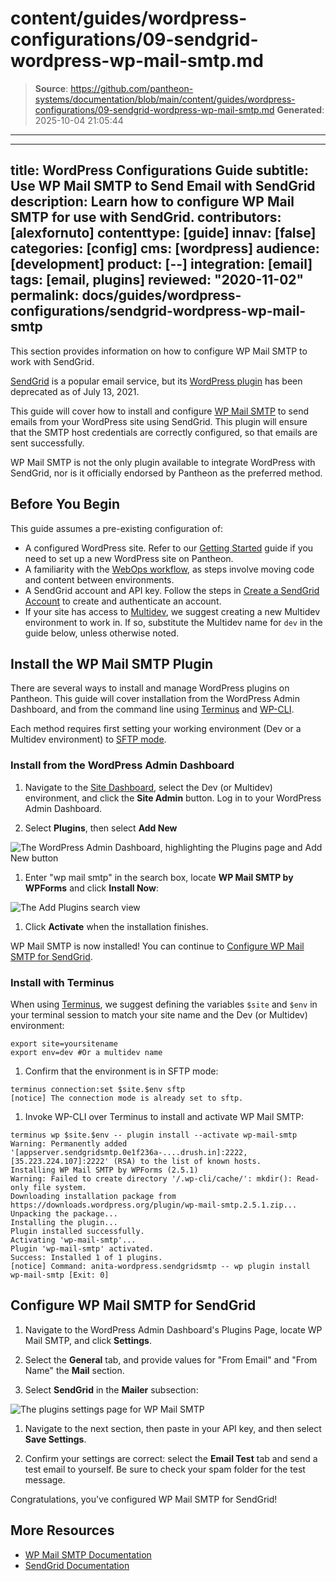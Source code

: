 # content/guides/wordpress-configurations/09-sendgrid-wordpress-wp-mail-smtp.md

> **Source**: https://github.com/pantheon-systems/documentation/blob/main/content/guides/wordpress-configurations/09-sendgrid-wordpress-wp-mail-smtp.md
> **Generated**: 2025-10-04 21:05:44

---

---
title: WordPress Configurations Guide
subtitle: Use WP Mail SMTP to Send Email with SendGrid
description: Learn how to configure WP Mail SMTP for use with SendGrid.
contributors: [alexfornuto]
contenttype: [guide]
innav: [false]
categories: [config]
cms: [wordpress]
audience: [development]
product: [--]
integration: [email]
tags: [email, plugins]
reviewed: "2020-11-02"
permalink: docs/guides/wordpress-configurations/sendgrid-wordpress-wp-mail-smtp
---

This section provides information on how to configure WP Mail SMTP to work with SendGrid.

[SendGrid](https://sendgrid.com/) is a popular email service, but its [WordPress plugin](https://wordpress.org/plugins/sendgrid-email-delivery-simplified/) has been deprecated as of July 13, 2021.

This guide will cover how to install and configure [WP Mail SMTP](https://wordpress.org/plugins/wp-mail-smtp/) to send emails from your WordPress site using SendGrid. This plugin will ensure that the SMTP host credentials are correctly configured, so that emails are sent successfully.

<Alert title="Note" type="info">

WP Mail SMTP is not the only plugin available to integrate WordPress with SendGrid, nor is it officially endorsed by Pantheon as the preferred method.

</Alert>

## Before You Begin

This guide assumes a pre-existing configuration of:

- A configured WordPress site. Refer to our [Getting Started](/guides/getstarted) guide if you need to set up a new WordPress site on Pantheon.
- A familiarity with the [WebOps workflow](/pantheon-workflow), as steps involve moving code and content between environments.
- A SendGrid account and API key. Follow the steps in [Create a SendGrid Account](/guides/sendgrid/#create-a-sendgrid-account) to create and authenticate an account.
- If your site has access to [Multidev](/guides/multidev), we suggest creating a new Multidev environment to work in. If so, substitute the Multidev name for `dev` in the guide below, unless otherwise noted.

## Install the WP Mail SMTP Plugin

There are several ways to install and manage WordPress plugins on Pantheon. This guide will cover installation from the WordPress Admin Dashboard, and from the command line using [Terminus](/terminus) and [WP-CLI](/guides/wp-cli).

Each method requires first setting your working environment (Dev or a Multidev environment) to [SFTP mode](/guides/sftp).

### Install from the WordPress Admin Dashboard

1. Navigate to the [Site Dashboard](/guides/account-mgmt/workspace-sites-teams/sites), select the Dev (or Multidev) environment, and click the **Site Admin** button. Log in to your WordPress Admin Dashboard.

1. Select **Plugins**, then select **Add New**

  ![The WordPress Admin Dashboard, highlighting the Plugins page and Add New button](../../../images/guides/wp-mail-smtp/add-new-plugin.png)

1. Enter "wp mail smtp" in the search box, locate **WP Mail SMTP by WPForms** and click **Install Now**:

  ![The Add Plugins search view](../../../images/guides/wp-mail-smtp/search-plugins-install.png)

1. Click **Activate** when the installation finishes.

WP Mail SMTP is now installed! You can continue to [Configure WP Mail SMTP for SendGrid](#configure-wp-mail-smtp-for-sendgrid).

### Install with Terminus

<Alert title="Exports" type="export">

When using [Terminus](/terminus), we suggest defining the variables `$site` and `$env` in your terminal session to match your site name and the Dev (or Multidev) environment:

```bash{promptuser: user}
export site=yoursitename
export env=dev #Or a multidev name
```

</Alert>

1. Confirm that the environment is in SFTP mode:

  ```bash{outputLines: 2}
  terminus connection:set $site.$env sftp
  [notice] The connection mode is already set to sftp.
  ```

1. Invoke WP-CLI over Terminus to install and activate WP Mail SMTP:

  ```bash{outputLines: 2-13}
  terminus wp $site.$env -- plugin install --activate wp-mail-smtp
  Warning: Permanently added '[appserver.sendgridsmtp.0e1f236a-....drush.in]:2222,[35.223.224.107]:2222' (RSA) to the list of known hosts.
  Installing WP Mail SMTP by WPForms (2.5.1)
  Warning: Failed to create directory '/.wp-cli/cache/': mkdir(): Read-only file system.
  Downloading installation package from https://downloads.wordpress.org/plugin/wp-mail-smtp.2.5.1.zip...
  Unpacking the package...
  Installing the plugin...
  Plugin installed successfully.
  Activating 'wp-mail-smtp'...
  Plugin 'wp-mail-smtp' activated.
  Success: Installed 1 of 1 plugins.
  [notice] Command: anita-wordpress.sendgridsmtp -- wp plugin install wp-mail-smtp [Exit: 0]
  ```

## Configure WP Mail SMTP for SendGrid

1. Navigate to the WordPress Admin Dashboard's Plugins Page, locate WP Mail SMTP, and click **Settings**.

1. Select the **General** tab, and provide values for "From Email" and "From Name" the **Mail** section. 

1. Select **SendGrid** in the **Mailer** subsection:

  ![The plugins settings page for WP Mail SMTP](../../../images/guides/wp-mail-smtp/plugin-settings.png)

1. Navigate to the next section, then paste in your API key, and then select **Save Settings**.

1. Confirm your settings are correct: select the **Email Test** tab and send a test email to yourself. Be sure to check your spam folder for the test message.

Congratulations, you've configured WP Mail SMTP for SendGrid!

## More Resources

- [WP Mail SMTP Documentation](https://wpmailsmtp.com/docs/)  
- [SendGrid Documentation](https://sendgrid.com/docs/)
